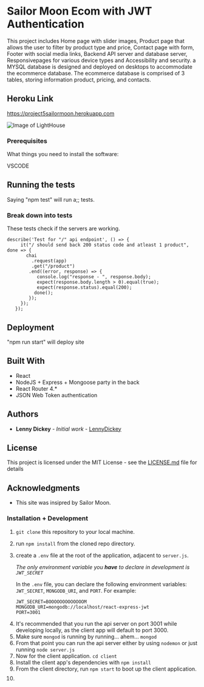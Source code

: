 # Sailor Moon Ecom with JWT Authentication

This project includes Home page with slider images, Product page that allows the user to filter by product type and price, Contact page with form, Footer with social media links, Backend API server and database server, Responsivepages for various device types and Accessibility and security. a MYSQL database is designed and deployed on desktops to accommodate the ecommerce database. The ecommerce database is comprised of 3 tables, storing information product, pricing, and contacts.

## Heroku Link

https://project5sailormoon.herokuapp.com

![Image of LightHouse](https://imgur.com/TCgpbJk)


### Prerequisites

What things you need to install the software:

VSCODE

## Running the tests

Saying "npm test" will run a;; tests.

### Break down into tests

These tests check if the servers are working.

```
describe('Test for "/" api endpoint', () => {
     it("/ should send back 200 status code and atleast 1 product", done => {
       chai
         .request(app)
         .get("/product")
        .end((error, response) => {
           console.log("response - ", response.body);
           expect(response.body.length > 0).equal(true);
           expect(response.status).equal(200);
          done();
        });
     });
   });
```

## Deployment

"npm run start" will deploy site

## Built With

- React
- NodeJS + Express + Mongoose party in the back
- React Router 4.\*
- JSON Web Token authentication

## Authors

- **Lenny Dickey** - _Initial work_ - [LennyDickey](https://github.com/LennyDickey)

## License

This project is licensed under the MIT License - see the [LICENSE.md](LICENSE.md) file for details

## Acknowledgments

- This site was insipred by Sailor Moon.

### Installation + Development

1. `git clone` this repository to your local machine.

2. run `npm install` from the cloned repo directory.

3. create a `.env` file at the root of the application, adjacent to `server.js`.

   _The only environment variable you **have** to declare in development is `JWT_SECRET`_

   In the `.env` file, you can declare the following environment variables: `JWT_SECRET`, `MONGODB_URI`, and `PORT`. For example:

   ```
   JWT_SECRET=BOOOOOOOOOOOOOM
   MONGODB_URI=mongodb://localhost/react-express-jwt
   PORT=3001
   ```

4) It's recommended that you run the api server on port 3001 while developing locally, as the client app will default to port 3000.
5) Make sure `mongod` is running by running… ahem… `mongod`
6) From that point you can run the api server either by using `nodemon` or just running `node server.js`
7) Now for the client application. `cd client`
8) Install the client app's dependencies with `npm install`
9) From the client directory, run `npm start` to boot up the client application.
10) $$
    $$
